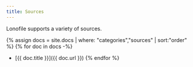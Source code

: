 ```yaml
---
title: Sources
---
```


Lonofile supports a variety of sources.

{% assign docs = site.docs | where: "categories","sources" | sort:"order" %}
{% for doc in docs -%}
* [{{ doc.title }}]({{ doc.url }})
{% endfor %}

